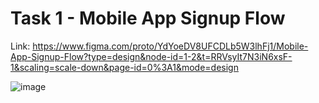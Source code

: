 # Task 1 - Mobile App Signup Flow
Link: https://www.figma.com/proto/YdYoeDV8UFCDLb5W3lhFj1/Mobile-App-Signup-Flow?type=design&node-id=1-2&t=RRVsyIt7N3iN6xsF-1&scaling=scale-down&page-id=0%3A1&mode=design

![image](https://github.com/subhash0192/CODSOFT/assets/139642404/c7f4b965-a8c8-42c4-8038-070f7a01a86a)
